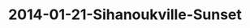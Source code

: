 ---
layout: blog
title: 2014-01-21-Sihanoukville-Sunset
category: blog
lat: 10.60337
lng: 103.52625
image: https://s3-us-west-2.amazonaws.com/travels2013/2014-01-21 02:50:31 PST.jpg
observation: 20140121025031PST
---